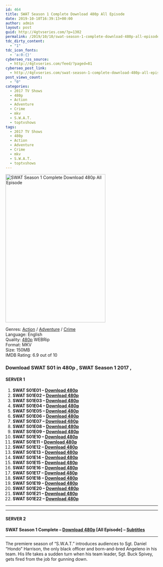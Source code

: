 ```yaml
---
id: 464
title: SWAT Season 1 Complete Download 480p All Episode
date: 2019-10-10T16:39:13+00:00
author: admin
layout: post
guid: http://4gtvseries.com/?p=1302
permalink: /2019/10/10/swat-season-1-complete-download-480p-all-episode-2/
tdc_dirty_content:
  - "1"
tdc_icon_fonts:
  - 'a:0:{}'
cyberseo_rss_source:
  - http://4gtvseries.com/feed/?paged=81
cyberseo_post_link:
  - http://4gtvseries.com/swat-season-1-complete-download-480p-all-episode/
post_views_count:
  - "0"
categories:
  - 2017 TV Shows
  - 480p
  - Action
  - Adventure
  - Crime
  - mkv
  - S.W.A.T.
  - toptvshows
tags:
  - 2017 TV Shows
  - 480p
  - Action
  - Adventure
  - Crime
  - mkv
  - S.W.A.T.
  - toptvshows
---
```

<img loading="lazy" class="aligncenter" src="https://3.bp.blogspot.com/-0UGZ7WgWJZQ/XZ9d1-JSSPI/AAAAAAAAAdQ/be5SBpEChCM0UmIiA68ixVcMcFJzpltfwCK4BGAYYCw/s1600/SWAT%2BSeason%2B1.jpg" alt="SWAT Season 1 Complete Download 480p All Episode" width="330" height="488" />

Genres: <a href="http://4gtvseries.com/tag/action/" data-wpel-link="internal">Action</a> / <a href="http://4gtvseries.com/tag/adventure/" data-wpel-link="internal">Adventure</a> / <a href="http://4gtvseries.com/tag/crime/" data-wpel-link="internal">Crime</a>  
Language: English  
Quality:&nbsp;<a href="http://4gtvseries.com/tag/480p/" data-wpel-link="internal">480p</a> WEBRip  
Format: MKV  
Size: 150MB  
IMDB Rating: 6.9 out of 10

### **Download SWAT S01 in 480p , SWAT Season 1 2017 ,&nbsp;**

#### <span><strong>SERVER 1</strong></span>

  1. **SWAT S01E01 – <a href="http://slink.dl480p.xyz/FR3T" data-wpel-link="external" target="_blank" rel="nofollow external noopener noreferrer" class="wpel-icon-left"><i class="wpel-icon fa fa-download" aria-hidden="true"></i>Download 480p</a>**
  2. **SWAT S01E02 – <a href="http://slink.dl480p.xyz/mwVLz" data-wpel-link="external" target="_blank" rel="nofollow external noopener noreferrer" class="wpel-icon-left"><i class="wpel-icon fa fa-download" aria-hidden="true"></i>Download 480p</a>**
  3. **SWAT S01E03 – <a href="http://slink.dl480p.xyz/Ks5bLeUy" data-wpel-link="external" target="_blank" rel="nofollow external noopener noreferrer" class="wpel-icon-left"><i class="wpel-icon fa fa-download" aria-hidden="true"></i>Download 480p</a>**
  4. **SWAT S01E04 – <a href="http://slink.dl480p.xyz/2J8P01o" data-wpel-link="external" target="_blank" rel="nofollow external noopener noreferrer" class="wpel-icon-left"><i class="wpel-icon fa fa-download" aria-hidden="true"></i>Download 480p</a>**
  5. **SWAT S01E05 – <a href="http://slink.dl480p.xyz/8Xlfyt" data-wpel-link="external" target="_blank" rel="nofollow external noopener noreferrer" class="wpel-icon-left"><i class="wpel-icon fa fa-download" aria-hidden="true"></i>Download 480p</a>**
  6. **SWAT S01E06 – <a href="http://slink.dl480p.xyz/vzqQ2Chy" data-wpel-link="external" target="_blank" rel="nofollow external noopener noreferrer" class="wpel-icon-left"><i class="wpel-icon fa fa-download" aria-hidden="true"></i>Download 480p</a>**
  7. **SWAT S01E07 – <a href="http://slink.dl480p.xyz/ETuGot" data-wpel-link="external" target="_blank" rel="nofollow external noopener noreferrer" class="wpel-icon-left"><i class="wpel-icon fa fa-download" aria-hidden="true"></i>Download 480p</a>**
  8. **SWAT S01E08 – <a href="http://slink.dl480p.xyz/sP20uR" data-wpel-link="external" target="_blank" rel="nofollow external noopener noreferrer" class="wpel-icon-left"><i class="wpel-icon fa fa-download" aria-hidden="true"></i>Download 480p</a>**
  9. **SWAT S01E09 – <a href="http://slink.dl480p.xyz/AiLh" data-wpel-link="external" target="_blank" rel="nofollow external noopener noreferrer" class="wpel-icon-left"><i class="wpel-icon fa fa-download" aria-hidden="true"></i>Download 480p</a>**
 10. **SWAT S01E10 – <a href="http://slink.dl480p.xyz/MTgBzT" data-wpel-link="external" target="_blank" rel="nofollow external noopener noreferrer" class="wpel-icon-left"><i class="wpel-icon fa fa-download" aria-hidden="true"></i>Download 480p</a>**
 11. **SWAT S01E11 – <a href="http://slink.dl480p.xyz/hVTcf5I2" data-wpel-link="external" target="_blank" rel="nofollow external noopener noreferrer" class="wpel-icon-left"><i class="wpel-icon fa fa-download" aria-hidden="true"></i>Download 480p</a>**
 12. **SWAT S01E12 – <a href="http://slink.dl480p.xyz/U31UQ" data-wpel-link="external" target="_blank" rel="nofollow external noopener noreferrer" class="wpel-icon-left"><i class="wpel-icon fa fa-download" aria-hidden="true"></i>Download 480p</a>**
 13. **SWAT S01E13 – <a href="http://slink.dl480p.xyz/nre2LFk" data-wpel-link="external" target="_blank" rel="nofollow external noopener noreferrer" class="wpel-icon-left"><i class="wpel-icon fa fa-download" aria-hidden="true"></i>Download 480p</a>**
 14. **SWAT S01E14 – <a href="http://slink.dl480p.xyz/Vkhj9AI" data-wpel-link="external" target="_blank" rel="nofollow external noopener noreferrer" class="wpel-icon-left"><i class="wpel-icon fa fa-download" aria-hidden="true"></i>Download 480p</a>**
 15. **SWAT S01E15 – <a href="http://slink.dl480p.xyz/Cgu0jRS" data-wpel-link="external" target="_blank" rel="nofollow external noopener noreferrer" class="wpel-icon-left"><i class="wpel-icon fa fa-download" aria-hidden="true"></i>Download 480p</a>**
 16. **SWAT S01E16 – <a href="http://slink.dl480p.xyz/3XB6KU" data-wpel-link="external" target="_blank" rel="nofollow external noopener noreferrer" class="wpel-icon-left"><i class="wpel-icon fa fa-download" aria-hidden="true"></i>Download 480p</a>**
 17. **SWAT S01E17 – <a href="http://slink.dl480p.xyz/LneG" data-wpel-link="external" target="_blank" rel="nofollow external noopener noreferrer" class="wpel-icon-left"><i class="wpel-icon fa fa-download" aria-hidden="true"></i>Download 480p</a>**
 18. **SWAT S01E18 – <a href="http://slink.dl480p.xyz/3uMV" data-wpel-link="external" target="_blank" rel="nofollow external noopener noreferrer" class="wpel-icon-left"><i class="wpel-icon fa fa-download" aria-hidden="true"></i>Download 480p</a>**
 19. **SWAT S01E19 – <a href="http://slink.dl480p.xyz/bNAe6" data-wpel-link="external" target="_blank" rel="nofollow external noopener noreferrer" class="wpel-icon-left"><i class="wpel-icon fa fa-download" aria-hidden="true"></i>Download 480p</a>**
 20. **SWAT S01E20 – <a href="http://slink.dl480p.xyz/JbDs9KV9" data-wpel-link="external" target="_blank" rel="nofollow external noopener noreferrer" class="wpel-icon-left"><i class="wpel-icon fa fa-download" aria-hidden="true"></i>Download 480p</a>**
 21. **SWAT S01E21 – <a href="http://slink.dl480p.xyz/bVNbszf" data-wpel-link="external" target="_blank" rel="nofollow external noopener noreferrer" class="wpel-icon-left"><i class="wpel-icon fa fa-download" aria-hidden="true"></i>Download 480p</a>**
 22. **SWAT S01E22 – <a href="http://slink.dl480p.xyz/JZiTT" data-wpel-link="external" target="_blank" rel="nofollow external noopener noreferrer" class="wpel-icon-left"><i class="wpel-icon fa fa-download" aria-hidden="true"></i>Download 480p</a>**

* * *

* * *

#### <span><strong>SERVER 2</strong></span>

**SWAT Season 1 Complete – <a href="http://dl480p.xyz/1039/" data-wpel-link="external" target="_blank" rel="nofollow external noopener noreferrer" class="wpel-icon-left"><i class="wpel-icon fa fa-download" aria-hidden="true"></i>Download 480p</a> [All Episode] – <a href="https://subscene.com/subtitles/swat-first-season" data-wpel-link="external" target="_blank" rel="nofollow external noopener noreferrer" class="wpel-icon-left"><i class="wpel-icon fa fa-download" aria-hidden="true"></i>Subtitles</a>**

* * *

The premiere season of “S.W.A.T.” introduces audiences to Sgt. Daniel “Hondo” Harrison, the only black officer and born-and-bred Angeleno in his team. His life takes a sudden turn when his team leader, Sgt. Buck Spivey, gets fired from the job for gunning down.

<div align="center">
</div>